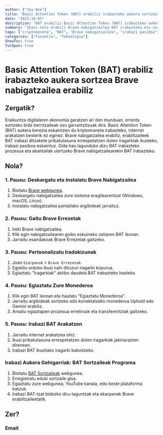 ```yaml
---
author: ["Joy Doe"]
title: "Basic Attention Token (BAT) erabiliz irabazteko aukera sortzea Brave nabigatzailea erabiliz"
date: "2023-10-05"
description: "BAT erabiliz Basic Attention Token (BAT) irabazteko aukera berezia eskaintzen duen Brave nabigatzailea erabiltzeko gida zabala, hasi eta irabazteko pausuak eta irabazteko aukera gehigarriak aztertzeko."
summary: "Ikasi nola erabili Brave nabigatzailea BAT irabazteko eta zure kriptomoneta irabazpenak maximizatzeko aukera gehigarriak aztertzeko."
tags: ["criptomoneta", "BAT", "Brave nabigatzailea", "irabazi pasiboa"]
categories: ["Finantza", "Teknologia"]
ShowToc: true
TocOpen: true
---
```


# Basic Attention Token (BAT) erabiliz irabazteko aukera sortzea Brave nabigatzailea erabiliz

## Zergatik?

Eraikuntza digitalaren ekonomia garatzen ari den munduan, errenta sortzeko bide berritzaileak oso garrantzitsuak dira. Basic Attention Token (BAT) aukera berezia eskaintzen du kriptomoneta irabazteko, internet arakatzen besterik ez eginez. Brave nabigatzailea erabiliz, erabiltzaileek BAT irabazi ditzakete pribatutasuna errespetatzen duten iragarkiak ikusteko, irabazi pasiboa eskaintuz. Gida hau lagunduko dizu BAT irabazteko prozesua eta abantailak ulertzeko Brave nabigatzailearekin BAT irabazteko.

## Nola?

### 1. Pausu: Deskargatu eta Instalatu Brave Nabigatzailea

1. Bisitatu [Brave webgunea](https://brave.com/).
2. Deskargatu nabigatzailea zure sistema eragilearentzat (Windows, macOS, Linux).
3. Instalatu nabigatzailea pantailako argibideak jarraituz.

### 2. Pausu: Gaitu Brave Errezetak

1. Ireki Brave nabigatzailea.
2. Klik egin nabigatzailearen goiko eskuineko zatiaren BAT ikonan.
3. Jarraitu esandakoak Brave Errezetak gaitzeko.

### 3. Pausu: Pertsonalizatu Iradokizunak

1. Joan `Ezarpenak` > `Brave Errezetak`.
2. Egokitu orduko ikusi nahi dituzun iragarki kopurua.
3. Egiaztatu "Iragarkiak" aktibo daudela BAT irabazteko hasteko.

### 4. Pausu: Egiaztatu Zure Monederoa

1. Klik egin BAT ikonan eta hautatu "Egiaztatu Monederoa".
2. Jarraitu argibideak sortzeko edo konektatzeko monederoa Uphold edo Gemini erabiliz.
3. Amaitu egiaztapen prozesua erretiroak eta transferentziak gaitzeko.

### 5. Pausu: Irabazi BAT Arakatzen

1. Jarraitu internet arakatzea ohiz.
2. Ikusi pribatutasuna errespetatzen duten iragarkiak jakinarazten direnean.
3. Irabazi BAT ikusitako iragarki bakoitzeko.

### Irabazi Aukera Gehigarriak: BAT Sortzaileak Programa

1. Bisitatu [BAT Sortzaileak](https://creators.brave.com/) webgunea.
2. Erregistratu eduki sortzaile gisa.
3. Egiaztatu zure webgunea, YouTube kanala, edo beste plataforma batzuk.
4. Irabazi BAT-tzat bidezko diru-laguntzak eta ekarpenak Brave erabiltzaileetatik.

## Zer?

### Emait